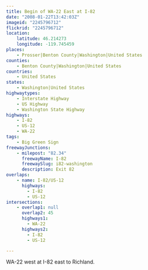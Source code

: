 ```yaml
---
title: Begin of WA-22 East at I-82
date: "2008-01-22T13:42:03Z"
imageid: "2245796712"
flickrid: "2245796712"
location:
    latitude: 46.214273
    longitude: -119.745459
places:
    - Prosser|Benton County|Washington|United States
counties:
    - Benton County|Washington|United States
countries:
    - United States
states:
    - Washington|United States
highwaytypes:
    - Interstate Highway
    - US Highway
    - Washington State Highway
highways:
    - I-82
    - US-12
    - WA-22
tags:
    - Big Green Sign
freewayJunctions:
    - milepost: "82.34"
      freewayName: I-82
      freewaySlug: i82-washington
      description: Exit 82
overlaps:
    - name: I-82/US-12
      highways:
        - I-82
        - US-12
intersections:
    - overlap1: null
      overlap2: 45
      highways1:
        - WA-22
      highways2:
        - I-82
        - US-12

---
```

WA-22 west at I-82 east to Richland.
